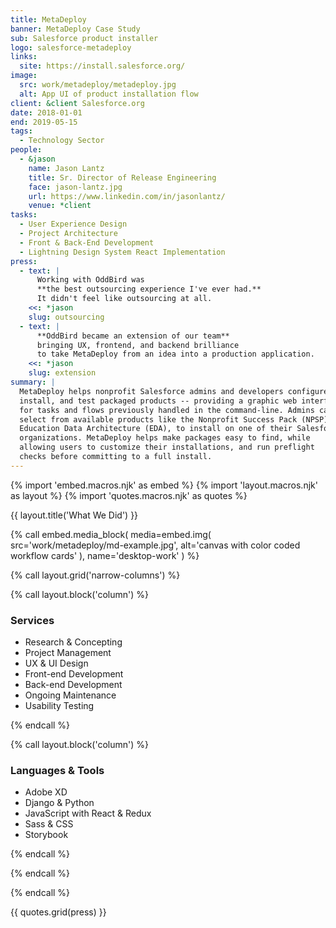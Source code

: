 ```yaml
---
title: MetaDeploy
banner: MetaDeploy Case Study
sub: Salesforce product installer
logo: salesforce-metadeploy
links:
  site: https://install.salesforce.org/
image:
  src: work/metadeploy/metadeploy.jpg
  alt: App UI of product installation flow
client: &client Salesforce.org
date: 2018-01-01
end: 2019-05-15
tags:
  - Technology Sector
people:
  - &jason
    name: Jason Lantz
    title: Sr. Director of Release Engineering
    face: jason-lantz.jpg
    url: https://www.linkedin.com/in/jasonlantz/
    venue: *client
tasks:
  - User Experience Design
  - Project Architecture
  - Front & Back-End Development
  - Lightning Design System React Implementation
press:
  - text: |
      Working with OddBird was
      **the best outsourcing experience I've ever had.**
      It didn't feel like outsourcing at all.
    <<: *jason
    slug: outsourcing
  - text: |
      **OddBird became an extension of our team**
      bringing UX, frontend, and backend brilliance
      to take MetaDeploy from an idea into a production application.
    <<: *jason
    slug: extension
summary: |
  MetaDeploy helps nonprofit Salesforce admins and developers configure,
  install, and test packaged products -- providing a graphic web interface
  for tasks and flows previously handled in the command-line. Admins can
  select from available products like the Nonprofit Success Pack (NPSP) or
  Education Data Architecture (EDA), to install on one of their Salesforce
  organizations. MetaDeploy helps make packages easy to find, while
  allowing users to customize their installations, and run preflight
  checks before committing to a full install.
---
```


{% import 'embed.macros.njk' as embed %}
{% import 'layout.macros.njk' as layout %}
{% import 'quotes.macros.njk' as quotes %}


{{ layout.title('What We Did') }}

{% call embed.media_block(
  media=embed.img(
    src='work/metadeploy/md-example.jpg',
    alt='canvas with color coded workflow cards'
  ),
  name='desktop-work'
) %}

{% call layout.grid('narrow-columns') %}

{% call layout.block('column') %}

### Services

  - Research & Concepting
  - Project Management
  - UX & UI Design
  - Front-end Development
  - Back-end Development
  - Ongoing Maintenance
  - Usability Testing



{% endcall %}

{% call layout.block('column') %}

### Languages & Tools

  - Adobe XD
  - Django & Python
  - JavaScript with React & Redux
  - Sass & CSS
  - Storybook



{% endcall %}

{% endcall %}

{% endcall %}

{{ quotes.grid(press) }}
